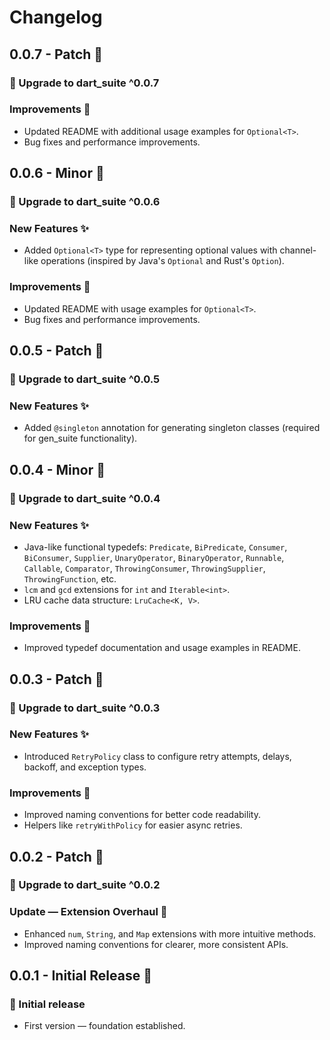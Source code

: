 
# Changelog

## 0.0.7 - Patch 📃
### 🎉 Upgrade to dart_suite ^0.0.7

### Improvements 🔧
- Updated README with additional usage examples for `Optional<T>`.
- Bug fixes and performance improvements.

## 0.0.6 - Minor 🚀
### 🎉 Upgrade to dart_suite ^0.0.6

### New Features ✨
- Added `Optional<T>` type for representing optional values with channel-like operations (inspired by Java's `Optional` and Rust's `Option`).

### Improvements 🔧
- Updated README with usage examples for `Optional<T>`.
- Bug fixes and performance improvements.

## 0.0.5 - Patch 📃
### 🎉 Upgrade to dart_suite ^0.0.5

### New Features ✨
- Added `@singleton` annotation for generating singleton classes (required for gen_suite functionality).

## 0.0.4 - Minor 🚀
### 🎉 Upgrade to dart_suite ^0.0.4

### New Features ✨
- Java-like functional typedefs: `Predicate`, `BiPredicate`, `Consumer`, `BiConsumer`, `Supplier`, `UnaryOperator`, `BinaryOperator`, `Runnable`, `Callable`, `Comparator`, `ThrowingConsumer`, `ThrowingSupplier`, `ThrowingFunction`, etc.
- `lcm` and `gcd` extensions for `int` and `Iterable<int>`.
- LRU cache data structure: `LruCache<K, V>`.

### Improvements 🔧
- Improved typedef documentation and usage examples in README.

## 0.0.3 - Patch 📃
### 🎉 Upgrade to dart_suite ^0.0.3

### New Features ✨
- Introduced `RetryPolicy` class to configure retry attempts, delays, backoff, and exception types.

### Improvements 🔧
- Improved naming conventions for better code readability.
- Helpers like `retryWithPolicy` for easier async retries.

## 0.0.2 - Patch 📃
### 🎉 Upgrade to dart_suite ^0.0.2

### Update — Extension Overhaul 🚀
- Enhanced `num`, `String`, and `Map` extensions with more intuitive methods.
- Improved naming conventions for clearer, more consistent APIs.

## 0.0.1 - Initial Release 🎊
### 🎉 Initial release
- First version — foundation established.

